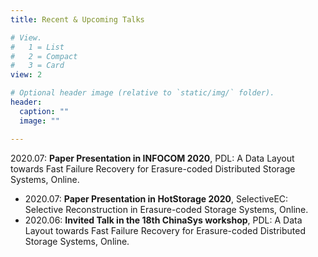 ```yaml
---
title: Recent & Upcoming Talks

# View.
#   1 = List
#   2 = Compact
#   3 = Card
view: 2

# Optional header image (relative to `static/img/` folder).
header:
  caption: ""
  image: ""

---
```


2020.07: **Paper Presentation in INFOCOM 2020**, PDL: A Data Layout towards Fast Failure Recovery for Erasure-coded Distributed Storage Systems, Online.

- 2020.07: **Paper Presentation in HotStorage 2020**, SelectiveEC: Selective Reconstruction in Erasure-coded Storage Systems, Online.
- 2020.06: **Invited Talk in the 18th ChinaSys workshop**, PDL: A Data Layout towards Fast Failure Recovery for Erasure-coded Distributed Storage Systems, Online.